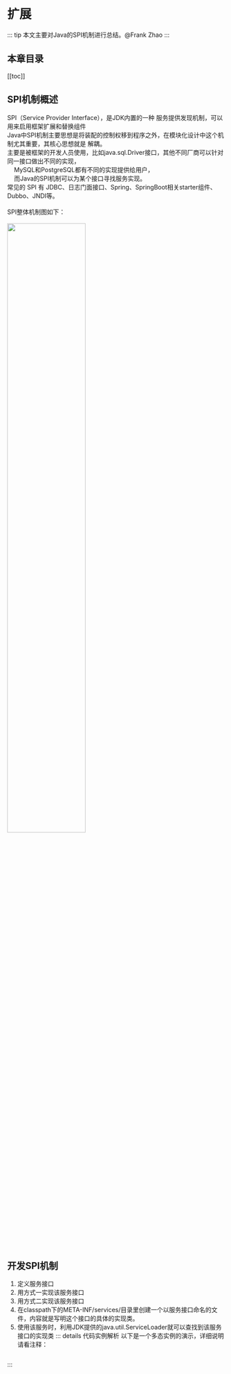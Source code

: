 # 扩展
::: tip
本文主要对Java的SPI机制进行总结。@Frank Zhao
:::
## 本章目录
[[toc]]
## SPI机制概述
SPI（Service Provider Interface），是JDK内置的一种 服务提供发现机制，可以用来启用框架扩展和替换组件<br>
Java中SPI机制主要思想是将装配的控制权移到程序之外，在模块化设计中这个机制尤其重要，其核心思想就是 解耦。<br>
主要是被框架的开发人员使用，比如java.sql.Driver接口，其他不同厂商可以针对同一接口做出不同的实现，<br>
&nbsp;&nbsp;&nbsp;&nbsp;MySQL和PostgreSQL都有不同的实现提供给用户，<br>
&nbsp;&nbsp;&nbsp;&nbsp;而Java的SPI机制可以为某个接口寻找服务实现。<br>
常见的 SPI 有 JDBC、日志门面接口、Spring、SpringBoot相关starter组件、Dubbo、JNDI等。<br><br>
SPI整体机制图如下：<br><br>
<img src="/images/java/java-advanced-spi-8.jpg" width="60%" height="60%" />
<br><br>

## 开发SPI机制
1. 定义服务接口
2. 用方式一实现该服务接口
3. 用方式二实现该服务接口
4. 在classpath下的META-INF/services/目录里创建一个以服务接口命名的文件，内容就是写明这个接口的具体的实现类。
5. 使用该服务时，利用JDK提供的java.util.ServiceLoader就可以查找到该服务接口的实现类
::: details 代码实例解析
以下是一个多态实例的演示，详细说明请看注释：<br>
``` java
```
:::
